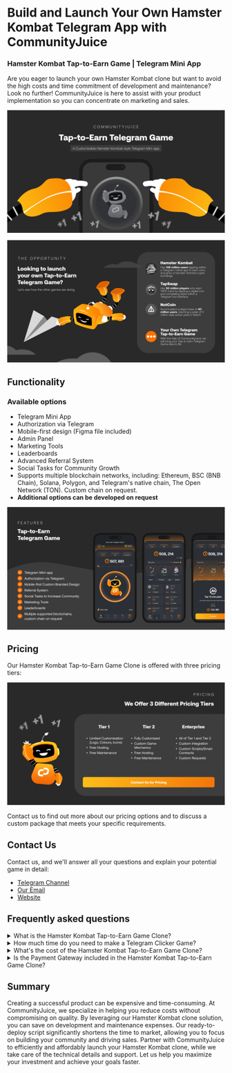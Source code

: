 # Build and Launch Your Own Hamster Kombat Telegram App with CommunityJuice

### Hamster Kombat Tap-to-Earn Game | Telegram Mini App
Are you eager to launch your own Hamster Kombat clone but want to avoid the high costs and time commitment of development and maintenance? Look no further! CommunityJuice is here to assist with your product implementation so you can concentrate on marketing and sales.

![Hamster Kombat Clone GitHub Image](/images/hamster.jpg "White Label Hamster Kombat | GitHub")

![Telegram Tap-to-Earn Games GitHub Image](/images/2.jpg "Telegram Tap-to-Earn Games | GitHub")

## Functionality
### Available options
- Telegram Mini App
- Authorization via Telegram
- Mobile-first design (Figma file included)
- Admin Panel
- Marketing Tools
- Leaderboards
- Advanced Referral System
- Social Tasks for Community Growth
- Supports multiple blockchain networks, including: Ethereum, BSC (BNB Chain), Solana, Polygon, and Telegram's native chain, The Open Network (TON). Custom chain on request.
- <b>Additional options can be developed on request</b>

![Telegram Tap-to-Earn Sample Mockup](/images/3.jpg "Telegram Tap-to-Earn Game Mockup | GitHub")



## Pricing
Our Hamster Kombat Tap-to-Earn Game Clone is offered with three pricing tiers:

[![CommunityJuice Special Offers](/images/5.jpg)](mailto:gm@communityjuice.xyz)

Contact us to find out more about our pricing options and to discuss a custom package that meets your specific requirements.

## Contact Us

Contact us, and we'll answer all your questions and explain your potential game in detail:

- <a href="https://t.me/+E99QTmBlz1syMDM0" target="_blank">Telegram Channel</a>
- [Our Email](mailto:gm@communityjuice.xyz)
- <a href="https://communityjuice.xyz" target="_blank">Website</a>


## Frequently asked questions

<details>
  <summary>What is the Hamster Kombat Tap-to-Earn Game Clone?</summary>
  <p>The Hamster Kombat Tap-to-Earn Game Clone is a comprehensive package for a Telegram clicker game with marketing mechanics, designed to minimize the cost of building a Web3 community.</p> 
  <p>Other examples are NotCoin & TapSwap games.</p> 
</details>

<details>
  <summary>How much time do you need to make a Telegram Clicker Game?</summary>
  <p>Since this is a whitelabel solution, development and launch take less time than building from scratch. You’ll have a ready-made solution in less than a month.</p>
</details>

<details>
  <summary>What's the cost of the Hamster Kombat Tap-to-Earn Game Clone?</summary>
  <p>Our Hamster Kombat Tap-to-Earn Game Clone is offered with three pricing tiers:</p> 
  <ul>
      <li>Tier 1 - We will use the same UI/UX Design and format as our whitelabel model but using your brand elements such as typography, logos, and colours. Free hosting, free maintenance</li>
      <li>Tier 2 - This tier involves a full design of the interface. If you have a custom game mechanics you want to implement, this would be the right option for you. This also comes with free hosting and free maintenance</li>
      <li>Enterprise - If you need a custom integration, custom game mechanics, custom scripts, you want to add this option is for you.</li>  
  </ul>
  <p>Contact Us for the exact pricing for each tier.</p> 
</details>

<details>
  <summary>Is the Payment Gateway included in the Hamster Kombat Tap-to-Earn Game Clone?</summary>
  <p>No, as this feature requires a license. If you have the necessary license, we can integrate the payment gateway for an additional fee.</p>
</details>

## Summary

Creating a successful product can be expensive and time-consuming. At CommunityJuice, we specialize in helping you reduce costs without compromising on quality. By leveraging our Hamster Kombat clone solution, you can save on development and maintenance expenses. Our ready-to-deploy script significantly shortens the time to market, allowing you to focus on building your community and driving sales. Partner with CommunityJuice to efficiently and affordably launch your Hamster Kombat clone, while we take care of the technical details and support. Let us help you maximize your investment and achieve your goals faster.
